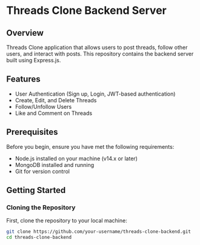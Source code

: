 # Threads Clone Backend Server

## Overview

Threads Clone application that allows users to post threads, follow other users, and interact with posts. This repository contains the backend server built using Express.js.

## Features

- User Authentication (Sign up, Login, JWT-based authentication)
- Create, Edit, and Delete Threads
- Follow/Unfollow Users
- Like and Comment on Threads

## Prerequisites

Before you begin, ensure you have met the following requirements:

- Node.js installed on your machine (v14.x or later)
- MongoDB installed and running
- Git for version control

## Getting Started

### Cloning the Repository

First, clone the repository to your local machine:

```bash
git clone https://github.com/your-username/threads-clone-backend.git
cd threads-clone-backend
```

